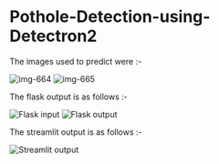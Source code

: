 # Pothole-Detection-using-Detectron2
The images used to predict were :-

![img-664](https://github.com/AkhileshKolambekar/Pothole-Detection-using-Detectron2/assets/86556963/94825093-0601-4ecd-8c3a-c2a260e0022d)
![img-665](https://github.com/AkhileshKolambekar/Pothole-Detection-using-Detectron2/assets/86556963/56aaccca-e339-4c2a-93ff-faf56a9d863c)


The flask output is as follows :-

![Flask input](https://github.com/AkhileshKolambekar/Pothole-Detection-using-Detectron2/assets/86556963/0cc7a74b-7537-4e2c-a0a5-5275da73a2c5)
![Flask output](https://github.com/AkhileshKolambekar/Pothole-Detection-using-Detectron2/assets/86556963/bea824bb-6940-4c20-8b98-c13ed26b569f)

The streamlit output is as follows :-

![Streamlit output](https://github.com/AkhileshKolambekar/Pothole-Detection-using-Detectron2/assets/86556963/db67497d-a112-49da-afbe-17e298af0dc9)
